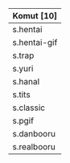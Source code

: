 |Komut [10]|
|-|
|s.hentai|
|s.hentai-gif|
|s.trap|
|s.yuri|
|s.hanal|
|s.tits|
|s.classic|
|s.pgif|
|s.danbooru|
|s.realbooru|

